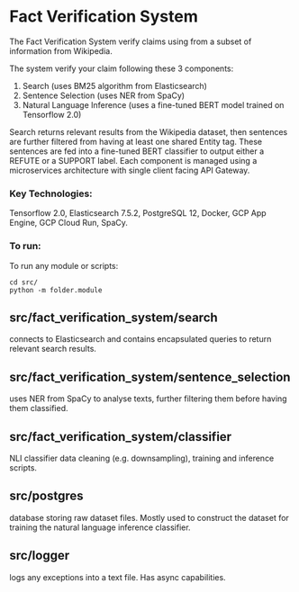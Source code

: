 # Fact Verification System

The Fact Verification System verify claims using from a subset of information from Wikipedia.

The system verify your claim following these 3 components:
  1. Search (uses BM25 algorithm from Elasticsearch)
  2. Sentence Selection (uses NER from SpaCy)
  3. Natural Language Inference (uses a fine-tuned BERT model trained on Tensorflow 2.0)
  
Search returns relevant results from the Wikipedia dataset, then sentences are further filtered from having at least one shared Entity tag. These sentences are fed into a fine-tuned BERT classifier to output either a REFUTE or a SUPPORT label. Each component is managed using a microservices architecture with single client facing API Gateway.

### Key Technologies:
Tensorflow 2.0, Elasticsearch 7.5.2, PostgreSQL 12, Docker, GCP App Engine, GCP Cloud Run, SpaCy.

### To run:
To run any module or scripts:
```
cd src/
python -m folder.module
```

## src/fact_verification_system/search
connects to Elasticsearch and contains encapsulated queries to return relevant search results.

## src/fact_verification_system/sentence_selection
uses NER from SpaCy to analyse texts, further filtering them before having them classified.

## src/fact_verification_system/classifier
NLI classifier data cleaning (e.g. downsampling), training and inference scripts.

## src/postgres
database storing raw dataset files. Mostly used to construct the dataset for training the natural language inference classifier.

## src/logger
logs any exceptions into a text file. Has async capabilities.
